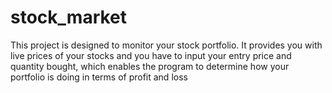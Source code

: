 # stock_market
This project is designed to monitor your stock portfolio.
It provides you with live prices of your stocks and 
you have to input your entry price and quantity bought, which enables the program to determine how your portfolio is doing in terms of profit and loss
